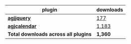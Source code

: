 plugin|downloads
------|----------
[**agjjquery**](https://www.npmjs.com/package/agjjquery)|[177](https://www.npmjs.com/package/agjjquery)
[**agjcalendar**](https://www.npmjs.com/package/agjcalendar)|[1,183](https://www.npmjs.com/package/agjcalendar)
**Total downloads across all plugins**|**1,360**
